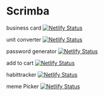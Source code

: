 # Scrimba

business card
[![Netlify Status](https://api.netlify.com/api/v1/badges/94a1849d-c3c7-441c-822d-d8119bdd04de/deploy-status)](https://app.netlify.com/sites/silvioschwarz-businesscard/deploys)

unit converter
[![Netlify Status](https://api.netlify.com/api/v1/badges/4aba92cb-6096-490e-b4e2-bb14d1aaec3b/deploy-status)](https://app.netlify.com/sites/silvioschwarz-unit-conversion/deploys)

password generator
[![Netlify Status](https://api.netlify.com/api/v1/badges/7c9b0c47-35a2-4757-a131-6cfeab3e70c0/deploy-status)](https://app.netlify.com/sites/silvioschwarz-password-generator/deploys)

add to cart
[![Netlify Status](https://api.netlify.com/api/v1/badges/02889fb1-8d17-41e4-94ba-f89c181dfd18/deploy-status)](https://app.netlify.com/sites/silvioschwarz-add-to-cart/deploys)

habittracker
[![Netlify Status](https://api.netlify.com/api/v1/badges/2be564cb-a823-484f-b840-c40b815bdbfe/deploy-status)](https://app.netlify.com/sites/silvioschwarz-habit-tracker/deploys)

meme Picker
[![Netlify Status](https://api.netlify.com/api/v1/badges/a3e160f0-5403-4039-96a3-8c9fb5173561/deploy-status)](https://app.netlify.com/sites/memepicker-silvioschwarz/deploys)
